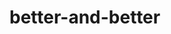 # better-and-better
<!-- 脚本的用处：用于在windows或者在linux下批量建文件夹和初始文件
脚本使用方法:
python safety.py +生成文件夹文件的路径 +生成文件夹的数量
windows :python safety.py D:\test\ 8
linux :python3 safety.py /mnt/d/test/ 8 -->